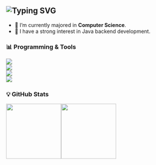 ## ![Typing SVG](https://readme-typing-svg.demolab.com?font=Fira+Code&pause=1000&width=435&lines=Hi+there+%F0%9F%91%8B+I'm+Zsh-cs!)

<!--
**Zsh-cs/Zsh-cs** is a ✨ _special_ ✨ repository because its `README.md` (this file) appears on your GitHub profile.
Here are some ideas to get you started:
- 🔭 I’m currently working on ...
- 🌱 I’m currently learning ...
- 👯 I’m looking to collaborate on ...
- 🤔 I’m looking for help with ...
- 💬 Ask me about ...
- 📫 How to reach me: ...
- 😄 Pronouns: ...
- ⚡ Fun fact: ...
-->

+ 🌱 I’m currently majored in **Computer Science**.
+ 🔭 I have a strong interest in Java backend development.

### 📊 Programming & Tools
<p>
    <a href="https://skillicons.dev">
      <img src="https://skillicons.dev/icons?i=java,idea,maven,mysql,spring,postman&theme=light"/>
      <br>
      <img src="https://skillicons.dev/icons?i=html,css,js,vue&theme=light"/>
      <br>
      <img src="https://skillicons.dev/icons?i=c,vscode,visualstudio,py,pycharm&theme=light"/>
      <br>
      <img src="https://skillicons.dev/icons?i=linux,ubuntu,git,github,stackoverflow,latex,md,sublime,matlab&theme=light"/>
    </a>
  </p>

### 💡 GitHub Stats

<div style="display: flex;">
  <img
    style="height: 150px; object-fit: cover;"
    src="https://github-readme-stats.vercel.app/api?username=Zsh-cs&theme=dark&show_icons=true"
  />
  <img
    style="height: 150px; object-fit: cover;"
    src="https://github-readme-stats.vercel.app/api/top-langs/?username=Zsh-cs&layout=compact&theme=dark"
  />
</div>
